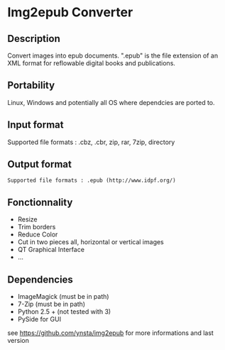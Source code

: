 # Img2epub Converter

## Description

Convert images into epub documents. ".epub" is the file extension of an XML format for reflowable digital books and publications.

## Portability

Linux, Windows and potentially all OS where dependcies are ported to.

## Input format

Supported file formats : .cbz, .cbr, zip, rar, 7zip, directory

## Output format

    Supported file formats : .epub (http://www.idpf.org/)

## Fonctionnality

 - Resize
 - Trim borders
 - Reduce Color
 - Cut in two pieces all, horizontal or vertical images
 - QT Graphical Interface
 - ...

## Dependencies

 - ImageMagick (must be in path)
 - 7-Zip (must be in path)
 - Python 2.5 + (not tested with 3)
 - PySide for GUI

see https://github.com/ynsta/img2epub for more informations and last version
